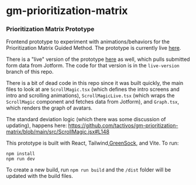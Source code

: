 # gm-prioritization-matrix

### Prioritization Matrix Prototype

Frontend prototype to experiment with animations/behaviors for the Prioritization Matrix Guided Method. The prototype is currently live [here](https://neo-283.getforge.io/).

There is a "live" version of the prototype [here](https://live-priority-gm.getforge.io/) as well, which pulls submitted form data from Jotform. The code for that version is in the `live-version` branch of this repo.

There is a bit of dead code in this repo since it was built quickly, the main files to look at are `ScrollMagic.tsx` (which defines the intro screens and intro and scrolling animations), `ScrollMagicLive.tsx` (which wraps the `ScrollMagic` component and fetches data from Jotform), and `Graph.tsx`, which renders the graph of avatars.

The standard deviation logic (which there was some discussion of updating), happens here: https://github.com/tactivos/gm-prioritization-matrix/blob/main/src/ScrollMagic.jsx#L148

This prototype is built with React, Tailwind,[GreenSock](https://greensock.com/docs/), and Vite. To run:

```
npm install
npm run dev
```

To create a new build, run `npm run build` and the `/dist` folder will be updated with the build files.
